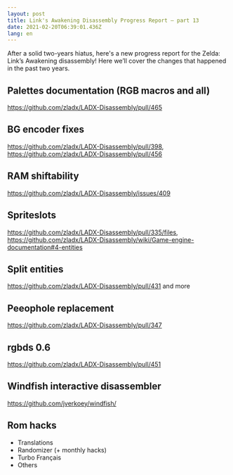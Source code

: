 ```yaml
---
layout: post
title: Link's Awakening Disassembly Progress Report – part 13
date: 2021-02-20T06:39:01.436Z
lang: en
---
```


After a solid two-years hiatus, here's a new progress report for the Zelda: Link’s Awakening disassembly! Here we’ll
cover the changes that happened in the past two years.

## Palettes documentation (RGB macros and all)

https://github.com/zladx/LADX-Disassembly/pull/465

## BG encoder fixes

https://github.com/zladx/LADX-Disassembly/pull/398, https://github.com/zladx/LADX-Disassembly/pull/456

## RAM shiftability

https://github.com/zladx/LADX-Disassembly/issues/409

## Spriteslots

https://github.com/zladx/LADX-Disassembly/pull/335/files, https://github.com/zladx/LADX-Disassembly/wiki/Game-engine-documentation#4-entities

## Split entities

https://github.com/zladx/LADX-Disassembly/pull/431 and more

## Peeophole replacement

https://github.com/zladx/LADX-Disassembly/pull/347

## rgbds 0.6

https://github.com/zladx/LADX-Disassembly/pull/451

## Windfish interactive disassembler

https://github.com/jverkoey/windfish/

## Rom hacks

- Translations
- Randomizer (+ monthly hacks)
- Turbo Français
- Others
